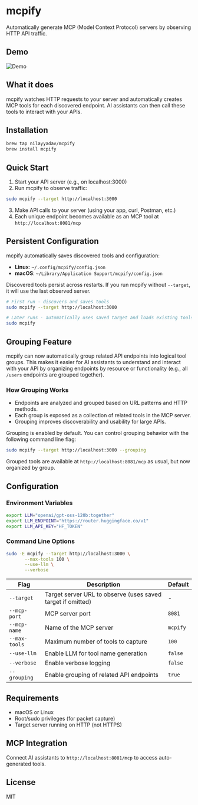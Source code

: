 # mcpify

Automatically generate MCP (Model Context Protocol) servers by observing HTTP API traffic.

## Demo

![Demo](static/mcpify.gif)

## What it does

mcpify watches HTTP requests to your server and automatically creates MCP tools for each discovered endpoint. AI assistants can then call these tools to interact with your APIs.

## Installation

```bash
brew tap nilayyadav/mcpify
brew install mcpify
```

## Quick Start

1. Start your API server (e.g., on localhost:3000)
2. Run mcpify to observe traffic:

```bash
sudo mcpify --target http://localhost:3000
```

3. Make API calls to your server (using your app, curl, Postman, etc.)
4. Each unique endpoint becomes available as an MCP tool at `http://localhost:8081/mcp`

## Persistent Configuration

mcpify automatically saves discovered tools and configuration:

- **Linux**: `~/.config/mcpify/config.json`
- **macOS**: `~/Library/Application Support/mcpify/config.json`

Discovered tools persist across restarts. If you run mcpify without `--target`, it will use the last observed server.

```bash
# First run - discovers and saves tools
sudo mcpify --target http://localhost:3000

# Later runs - automatically uses saved target and loads existing tools
sudo mcpify
```

## Grouping Feature

mcpify can now automatically group related API endpoints into logical tool groups. This makes it easier for AI assistants to understand and interact with your API by organizing endpoints by resource or functionality (e.g., all `/users` endpoints are grouped together).

### How Grouping Works

- Endpoints are analyzed and grouped based on URL patterns and HTTP methods.
- Each group is exposed as a collection of related tools in the MCP server.
- Grouping improves discoverability and usability for large APIs.

Grouping is enabled by default. You can control grouping behavior with the following command line flag:

```bash
sudo mcpify --target http://localhost:3000 --grouping
```

Grouped tools are available at `http://localhost:8081/mcp` as usual, but now organized by group.

## Configuration

### Environment Variables

```bash
export LLM="openai/gpt-oss-120b:together"
export LLM_ENDPOINT="https://router.huggingface.co/v1"
export LLM_API_KEY="HF_TOKEN"
```

### Command Line Options

```bash
sudo -E mcpify --target http://localhost:3000 \
       --max-tools 100 \
       --use-llm \
       --verbose
```

| Flag | Description | Default |
|------|-------------|---------|
| `--target` | Target server URL to observe (uses saved target if omitted) | - |
| `--mcp-port` | MCP server port | `8081` |
| `--mcp-name` | Name of the MCP server | `mcpify` |
| `--max-tools` | Maximum number of tools to capture | `100` |
| `--use-llm` | Enable LLM for tool name generation | `false` |
| `--verbose` | Enable verbose logging | `false` |
| `--grouping` | Enable grouping of related API endpoints | `true` |


## Requirements

- macOS or Linux
- Root/sudo privileges (for packet capture)
- Target server running on HTTP (not HTTPS)

## MCP Integration

Connect AI assistants to `http://localhost:8081/mcp` to access auto-generated tools.

## License

MIT